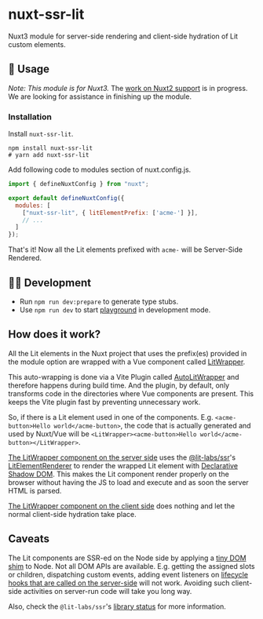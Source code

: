 # nuxt-ssr-lit

Nuxt3 module for server-side rendering and client-side hydration of Lit custom elements.

## 🚀 Usage

_Note: This module is for Nuxt3._ The [work on Nuxt2 support](https://github.com/prashantpalikhe/nuxt-ssr-lit/issues/9) is in progress. We are looking for assistance in finishing up the module.

### Installation

Install `nuxt-ssr-lit`.

```shell
npm install nuxt-ssr-lit
# yarn add nuxt-ssr-lit
```

Add following code to modules section of nuxt.config.js.

```js
import { defineNuxtConfig } from "nuxt";

export default defineNuxtConfig({
  modules: [
    ["nuxt-ssr-lit", { litElementPrefix: ['acme-'] }],
    // ...
  ]
});
```

That's it! Now all the Lit elements prefixed with `acme-` will be Server-Side Rendered.

## 👨‍💻 Development

- Run `npm run dev:prepare` to generate type stubs.
- Use `npm run dev` to start [playground](./playground) in development mode.

## How does it work?

All the Lit elements in the Nuxt project that uses the prefix(es) provided in the module option are wrapped with a Vue component called [LitWrapper](./src/runtime/components/LitWrapper.vue).

This auto-wrapping is done via a Vite Plugin called [AutoLitWrapper](./src/runtime/plugins/autoLitWrapper.ts) and therefore happens during build time. And the plugin, by default, only transforms code in the directories where Vue components are present. This keeps the Vite plugin fast by preventing unnecessary work.

So, if there is a Lit element used in one of the components. E.g. `<acme-button>Hello world</acme-button>`, the code that is actually generated and used by Nuxt/Vue will be `<LitWrapper><acme-button>Hello world</acme-button></LitWrapper>`.

[The LitWrapper component on the server side](./src/runtime/components/LitWrapperServer.vue) uses the [@lit-labs/ssr](https://www.npmjs.com/package/@lit-labs/ssr)'s [LitElementRenderer](https://github.com/lit/lit/blob/main/packages/labs/ssr/src/lib/lit-element-renderer.ts) to render the wrapped Lit element with [Declarative Shadow DOM](https://web.dev/declarative-shadow-dom/). This makes the Lit component render properly on the browser without having the JS to load and execute and as soon the server HTML is parsed.

[The LitWrapper component on the client side](./src/runtime/components/LitWrapperClient.vue) does nothing and let the normal client-side hydration take place.

## Caveats

The Lit components are SSR-ed on the Node side by applying a [tiny DOM shim](https://lit.dev/docs/ssr/dom-emulation/) to Node. Not all DOM APIs are available. E.g. getting the assigned slots or children, dispatching custom events, adding event listeners on [lifecycle hooks that are called on the server-side](https://lit.dev/docs/ssr/authoring/#standard-custom-element-and-litelement) will not work. Avoiding such client-side activities on server-run code will take you long way.

Also, check the `@lit-labs/ssr`'s [library status](https://lit.dev/docs/ssr/overview/#library-status) for more information.
